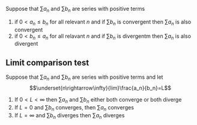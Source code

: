 Suppose that $\sum a_n$ and $\sum b_n$ are series with positive terms
1. if $0 < a_n \leq b_n$ for all relevant $n$ and if $\sum b_n$ is convergent then $\sum a_n$ is also convergent
2. if $0 < b_n \leq a_n$ for all relavant $n$ and if $\sum b_n$ is divergentm then $\sum a_n$ is also divergent

## Limit comparison test
Suppose that $\sum a_n$ and $\sum b_n$ are series with positive terms
and let 
$$\underset{n\rightarrow\infty}{lim}\frac{a_n}{b_n}=L$$
1. If $0 < L < \infty$ then $\sum a_n$ and $\sum b_n$ either both converge or both diverge
2. If $L = 0$ and $\sum b_n$ converges, then $\sum a_n$ converges
3. If $L=\infty$ and $\sum b_n$ diverges then $\sum a_n$ diverges